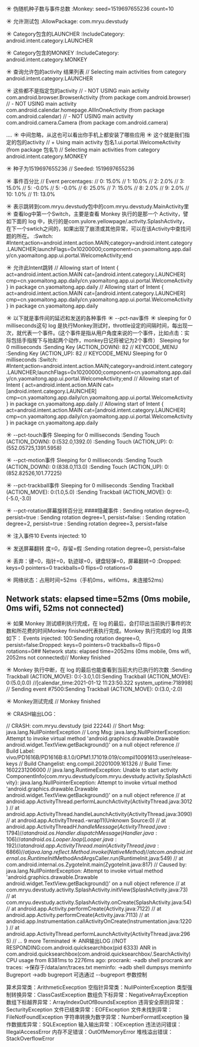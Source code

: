 ☀ 伪随机种子数与事件总数
:Monkey: seed=1519697655236 count=10

☀ 允许测试包
:AllowPackage: com.mryu.devstudy

☀ Category包含的LAUNCHER
:IncludeCategory: android.intent.category.LAUNCHER

☀ Category包含的MONKEY
:IncludeCategory: android.intent.category.MONKEY

☀ 查询允许包的activity 结果列表
// Selecting main activities from category android.intent.category.LAUNCHER

☀ 这些都不是指定包的activity
//   - NOT USING main activity com.android.browser.BrowserActivity (from package com.android.browser)
//   - NOT USING main activity com.android.calendar.homepage.AllInOneActivity (from package com.android.calendar)
//   - NOT USING main activity com.android.camera.Camera (from package com.android.camera)

.... ☀ 中间忽略，从这也可以看出你手机上都安装了哪些应用
☀ 这个就是我们指定的包的activity
// + Using main activity 包名1.ui.portal.WelcomeActivity (from package 包名1)
//   Selecting main activities from category android.intent.category.MONKEY

☀ 种子为1519697655236
// Seeded: 1519697655236

☀ 事件百分比
// Event percentages:
//   0: 15.0%
//   1: 10.0%
//   2: 2.0%
//   3: 15.0%
//   5: -0.0%
//   5: -0.0%
//   6: 25.0%
//   7: 15.0%
//   8: 2.0%
//   9: 2.0%
//   10: 1.0%
//   11: 13.0%

☀ 表示跳转到com.mryu.devstudy包中的com.mryu.devstudy.MainActivity里
☀ 查看log中第一个Switch，主要是查看 Monkey 执行的是那一个 Activity，譬如下面的 log 中，执行的是com.yulore.yellowpage/.activity.SplashActivity，
在下一个swtich之间的，如果出现了崩溃或其他异常，可以在该Activity中查找问题的所在。
:Switch:
#Intent;action=android.intent.action.MAIN;category=android.intent.category.LAUNCHER;launchFlags=0x10200000;component=cn.yaomaitong.app.daily/cn.yaomaitong.app.ui.portal.WelcomeActivity;end

☀ 允许此Intent跳转
// Allowing start of Intent { act=android.intent.action.MAIN cat=[android.intent.category.LAUNCHER] cmp=cn.yaomaitong.app.daily/cn.yaomaitong.app.ui.portal.WelcomeActivity } in package cn.yaomaitong.app.daily
// Allowing start of Intent { act=android.intent.action.MAIN cat=[android.intent.category.LAUNCHER] cmp=cn.yaomaitong.app.daily/cn.yaomaitong.app.ui.portal.WelcomeActivity } in package cn.yaomaitong.app.daily

☀ 以下就是事件间的延迟和发送的各种事件
☀ --pct-nav事件
☀ sleeping for 0 milliseconds这句 log 是执行Monkey测试时，throttle设定的间隔时间，每出现一次，就代表一个事件。(这个事件是指从用户角度来说的一个事件，比如点击：实际包括手指按下与抬起两个动作，monkey日记将被记为2个事件）
Sleeping for 0 milliseconds
:Sending Key (ACTION_DOWN): 82    // KEYCODE_MENU
:Sending Key (ACTION_UP): 82    // KEYCODE_MENU
Sleeping for 0 milliseconds
:Switch:
#Intent;action=android.intent.action.MAIN;category=android.intent.category.LAUNCHER;launchFlags=0x10200000;component=cn.yaomaitong.app.daily/cn.yaomaitong.app.ui.portal.WelcomeActivity;end
    // Allowing start of Intent { act=android.intent.action.MAIN cat=[android.intent.category.LAUNCHER] cmp=cn.yaomaitong.app.daily/cn.yaomaitong.app.ui.portal.WelcomeActivity } in package cn.yaomaitong.app.daily
    // Allowing start of Intent { act=android.intent.action.MAIN cat=[android.intent.category.LAUNCHER] cmp=cn.yaomaitong.app.daily/cn.yaomaitong.app.ui.portal.WelcomeActivity } in package cn.yaomaitong.app.daily

☀ --pct-touch事件
Sleeping for 0 milliseconds
:Sending Touch (ACTION_DOWN): 0:(532.0,1392.0)
:Sending Touch (ACTION_UP): 0:(552.05725,1391.5958)

☀ --pct-motion事件
Sleeping for 0 milliseconds
:Sending Touch (ACTION_DOWN): 0:(838.0,113.0)
:Sending Touch (ACTION_UP): 0:(852.82526,101.77225)

☀ --pct-trackball事件
Sleeping for 0 milliseconds
:Sending Trackball (ACTION_MOVE): 0:(1.0,5.0)
:Sending Trackball (ACTION_MOVE): 0:(-5.0,-3.0)

☀ --pct-rotation屏幕旋转百分比 ####隐藏事件
: Sending rotation degree=0, persist=true
: Sending rotation degree=1, persist=false:
: Sending rotation degree=2, persist=true
: Sending rotation degree=3, persist=false

☀ 注入事件10
Events injected: 10

☀ 发送屏幕翻转 度=0，存留=假
:Sending rotation degree=0, persist=false

☀ 丢弃：键=0，指针=0，轨迹球=0，键盘轻弹=0，屏幕翻转=0
:Dropped: keys=0 pointers=0 trackballs=0 flips=0 rotations=0

☀ 网络状态：占用时间=52ms（手机0ms，wifi0ms，未连接52ms）
## Network stats: elapsed time=52ms (0ms mobile, 0ms wifi, 52ms not connected)

☀ 如果 Monkey 测试顺利执行完成，在 log 的最后，会打印出当前执行事件的次数和所花费的时间Monkey finished代表执行完成。Monkey 执行完成的 log 具体如下：
Events injected: 100:Sending rotation degree=0, persist=false:Dropped: keys=0 pointers=0 trackballs=0 flips=0 rotations=0## Network stats: elapsed time=2052ms (0ms mobile, 0ms wifi, 2052ms not connected)// Monkey finished

☀ Monkey 执行中断，在 log 的最后也能查看到当前大约已执行的次数
:Sending Trackball (ACTION_MOVE): 0:(-3.0,1.0):Sending Trackball (ACTION_MOVE): 0:(5.0,0.0)    //[calendar_time:2021-01-12 11:23:50.322  system_uptime:718998]    // Sending event #7500:Sending Trackball (ACTION_MOVE): 0:(3.0,-2.0)

☀ Monkey测试完成
// Monkey finished

☀ CRASH输出LOG：

// CRASH: com.mryu.devstudy (pid 22244)
// Short Msg: java.lang.NullPointerException
// Long Msg: java.lang.NullPointerException: Attempt to invoke virtual method 'android.graphics.drawable.Drawable android.widget.TextView.getBackground()' on a null object reference
// Build Label: vivo/PD1616B/PD1616B:8.1.0/OPM1.171019.019/compil10091613:user/release-keys
// Build Changelist: eng.compil.20201009.161326
// Build Time: 1602231206000
// java.lang.RuntimeException: Unable to start activity ComponentInfo{com.mryu.devstudy/com.mryu.devstudy.activity.SplashActivity}: java.lang.NullPointerException: Attempt to invoke virtual method 'android.graphics.drawable.Drawable android.widget.TextView.getBackground()' on a null object reference
// 	at android.app.ActivityThread.performLaunchActivity(ActivityThread.java:3012)
// 	at android.app.ActivityThread.handleLaunchActivity(ActivityThread.java:3090)
// 	at android.app.ActivityThread.-wrap11(Unknown Source:0)
// 	at android.app.ActivityThread$H.handleMessage(ActivityThread.java:1794)
// 	at android.os.Handler.dispatchMessage(Handler.java:106)
// 	at android.os.Looper.loop(Looper.java:192)
// 	at android.app.ActivityThread.main(ActivityThread.java:6866)
// 	at java.lang.reflect.Method.invoke(Native Method)
// 	at com.android.internal.os.RuntimeInit$MethodAndArgsCaller.run(RuntimeInit.java:549)
// 	at com.android.internal.os.ZygoteInit.main(ZygoteInit.java:817)
// Caused by: java.lang.NullPointerException: Attempt to invoke virtual method 'android.graphics.drawable.Drawable android.widget.TextView.getBackground()' on a null object reference
// 	at com.mryu.devstudy.activity.SplashActivity.initView(SplashActivity.java:73)
// 	at com.mryu.devstudy.activity.SplashActivity.onCreate(SplashActivity.java:54)
// 	at android.app.Activity.performCreate(Activity.java:7122)
// 	at android.app.Activity.performCreate(Activity.java:7113)
// 	at android.app.Instrumentation.callActivityOnCreate(Instrumentation.java:1220)
// 	at android.app.ActivityThread.performLaunchActivity(ActivityThread.java:2965)
// 	... 9 more
Terminated 
☀ ANR输出LOG
//NOT RESPONDING:com.android.quicksearchbox(pid 6333)
ANR in com.android.quicksearchbox(com.android.quicksearchbox/.SearchActivity)
CPU usage from 8381ms to 2276ms ago:
procrank: ->adb shell procrank
anr traces: ->保存于/data/anr/traces.txt
meminfo: ->adb shell dumpsys meminfo
Bugreport ->adb bugreport 可选通过 --bugreport 参数控制


 算术异常类：ArithmeticExecption
 空指针异常类：NullPointerException
 类型强制转换异常：ClassCastException
 数组负下标异常：NegativeArrayException
 数组下标越界异常：ArrayIndexOutOfBoundsException
 违背安全原则异常：SecturityException
 文件已结束异常：EOFException
 文件未找到异常：FileNotFoundException
 字符串转换为数字异常：NumberFormatException
 操作数据库异常：SQLException
 输入输出异常：IOException
 违法访问错误：IllegalAccessError
 内存不足错误：OutOfMemoryError
 堆栈溢出错误：StackOverflowError